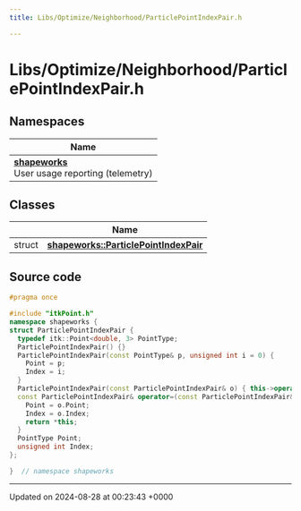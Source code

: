 ```yaml
---
title: Libs/Optimize/Neighborhood/ParticlePointIndexPair.h

---
```


# Libs/Optimize/Neighborhood/ParticlePointIndexPair.h



## Namespaces

| Name           |
| -------------- |
| **[shapeworks](../Namespaces/namespaceshapeworks.md)** <br>User usage reporting (telemetry)  |

## Classes

|                | Name           |
| -------------- | -------------- |
| struct | **[shapeworks::ParticlePointIndexPair](../Classes/structshapeworks_1_1ParticlePointIndexPair.md)**  |




## Source code

```cpp
#pragma once

#include "itkPoint.h"
namespace shapeworks {
struct ParticlePointIndexPair {
  typedef itk::Point<double, 3> PointType;
  ParticlePointIndexPair() {}
  ParticlePointIndexPair(const PointType& p, unsigned int i = 0) {
    Point = p;
    Index = i;
  }
  ParticlePointIndexPair(const ParticlePointIndexPair& o) { this->operator=(o); }
  const ParticlePointIndexPair& operator=(const ParticlePointIndexPair& o) {
    Point = o.Point;
    Index = o.Index;
    return *this;
  }
  PointType Point;
  unsigned int Index;
};

}  // namespace shapeworks
```


-------------------------------

Updated on 2024-08-28 at 00:23:43 +0000

